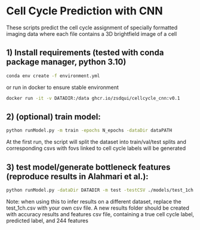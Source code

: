 # Cell Cycle Prediction with CNN
These scripts predict the cell cycle assignment of specially formatted imaging data where each file contains a 3D brightfield image of a cell

## 1) Install requirements (tested with conda package manager, python 3.10)
```bash
conda env create -f environment.yml
```
or run in docker to ensure stable environment
```bash
docker run -it -v DATADIR:/data ghcr.io/zsdqui/cellcycle_cnn:v0.1
```

## 2) (optional) train model:
```bash
python runModel.py -m train -epochs N_epochs -dataDir dataPATH
```
At the first run, the script will split the dataset into train/val/test splits and corresponding csvs with fovs linked to cell cycle labels will be generated

## 3) test model/generate bottleneck features (reproduce results in Alahmari et al.):
```bash
python runModel.py -dataDir DATADIR -m test -testCSV ./models/test_1ch.csv -arch custom_cnn -exp CNN_exp1_merged_data_ch1
```
Note: when using this to infer results on a different dataset, replace the test_1ch.csv with your own csv file.
A new results folder should be created with accuracy results and features csv file, containing a true cell cycle label, predicted label, and 244 features

